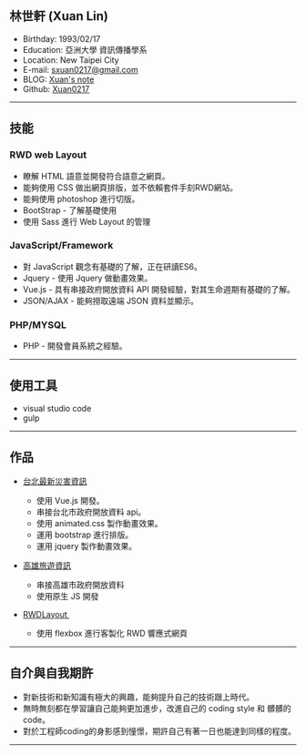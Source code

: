 ## 林世軒 (Xuan Lin)

* Birthday: 1993/02/17
* Education: 亞洲大學 資訊傳播學系
* Location: New Taipei City
* E-mail: sxuan0217@gmail.com
* BLOG: <a href="https://sxuan0217.github.io/aPersonalBlog/" target="_blank">Xuan's note</a>
* Github: <a href="https://github.com/sxuan0217" target="_blank">Xuan0217</a>

<hr>

## 技能

### RWD web Layout

* 瞭解 HTML 語意並開發符合語意之網頁。
* 能夠使用 CSS 做出網頁排版，並不依賴套件手刻RWD網站。
* 能夠使用 photoshop 進行切版。
* BootStrap - 了解基礎使用
* 使用 Sass 進行 Web Layout 的管理

### JavaScript/Framework

* 對 JavaScript 觀念有基礎的了解，正在研讀ES6。
* Jquery - 使用 Jquery 做動畫效果。
* Vue.js - 具有串接政府開放資料 API 開發經驗，對其生命週期有基礎的了解。
* JSON/AJAX - 能夠撈取遠端 JSON 資料並顯示。

### PHP/MYSQL

* PHP - 開發會員系統之經驗。

<hr>

## 使用工具

* visual studio code
* gulp

<hr>

## 作品

* <a href="https://sxuan0217.github.io/TaipeiDisasterData/" target="_blank">台北最新災害資訊</a> 		   
   * 使用 Vue.js 開發。
   * 串接台北市政府開放資料 api。
   * 使用 animated.css 製作動畫效果。
   * 運用 bootstrap 進行排版。
   * 運用 jquery 製作動畫效果。
 
* <a href="https://sxuan0217.github.io/KaohsiungTravel0710/" target="_blank">高雄旅遊資訊</a> 		   
   * 串接高雄市政府開放資料
   * 使用原生 JS 開發
   
* <a href="https://sxuan0217.github.io/rwdlayout/public/index.html" target="_blank"> RWDLayout </a> 
   * 使用 flexbox 進行客製化 RWD 響應式網頁

<hr>

## 自介與自我期許

* 對新技術和新知識有極大的興趣，能夠提升自己的技術跟上時代。
* 無時無刻都在學習讓自己能夠更加進步，改進自己的 coding style 和 髒髒的 code。
* 對於工程師coding的身影感到憧憬，期許自己有著一日也能達到同樣的程度。


<hr>

